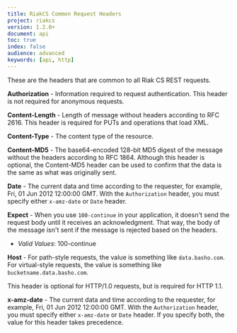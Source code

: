 ```yaml
---
title: RiakCS Common Request Headers
project: riakcs
version: 1.2.0+
document: api
toc: true
index: false
audience: advanced
keywords: [api, http]
---
```


These are the headers that are common to all Riak CS REST requests.

**Authorization** - Information required to request authentication. This header is not required for anonymous requests.

**Content-Length** - Length of message without headers according to RFC 2616. This header is required for PUTs and operations that load XML.

**Content-Type** - The content type of the resource.

**Content-MD5** - The base64-encoded 128-bit MD5 digest of the message without the headers according to RFC 1864. Although this header is optional, the Content-MD5 header can be used to confirm that the data is the same as what was originally sent.

**Date** - The current data and time according to the requester, for example, Fri, 01 Jun 2012 12:00:00 GMT. With the `Authorization` header, you must specify either `x-amz-date` or `Date` header.

**Expect** - When you use `100-continue` in your application, it doesn't send the request body until it receives an acknowledgment. That way, the body of the message isn't sent if the message is rejected based on the headers.

* *Valid Values*: 100-continue

**Host** - For path-style requests, the value is something like `data.basho.com`. For virtual-style requests, the value is something like `bucketname.data.basho.com`.

This header is optional for HTTP/1.0 requests, but is required for HTTP 1.1.

**x-amz-date** - The current data and time according to the requester, for example, Fri, 01 Jun 2012 12:00:00 GMT. With the `Authorization` header, you must specify either `x-amz-date` or `Date` header. If you specify both, the value for this header takes precedence.
